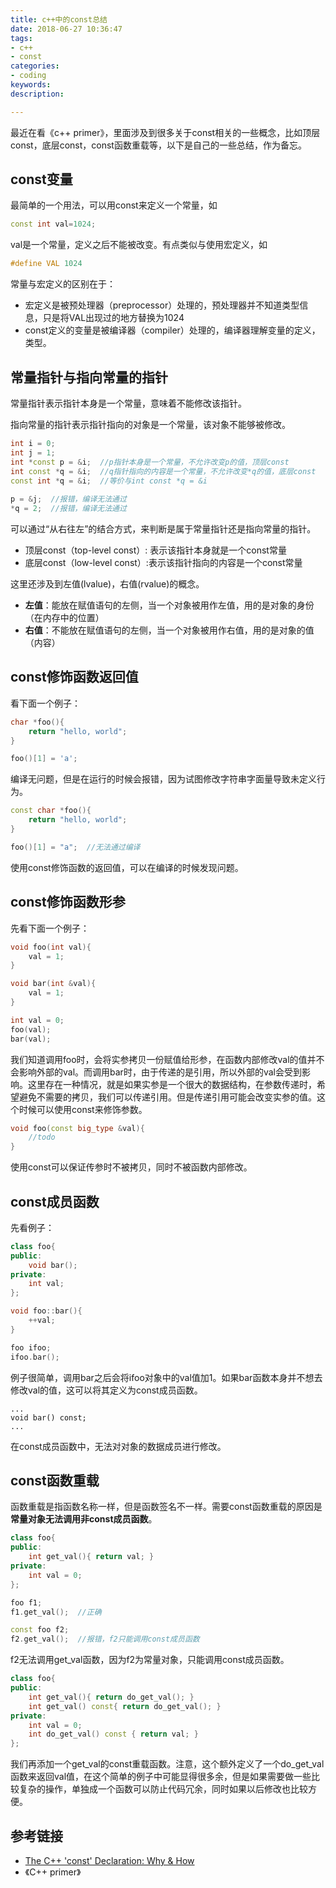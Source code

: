 ```yaml
---
title: c++中的const总结
date: 2018-06-27 10:36:47
tags:
- c++
- const
categories:
- coding
keywords:
description:

---
```




最近在看《c++ primer》，里面涉及到很多关于const相关的一些概念，比如顶层const，底层const，const函数重载等，以下是自己的一些总结，作为备忘。



<!--more-->

## const变量

最简单的一个用法，可以用const来定义一个常量，如

```c++
const int val=1024;
```



val是一个常量，定义之后不能被改变。有点类似与使用宏定义，如

```c++
#define VAL 1024
```



常量与宏定义的区别在于：

- 宏定义是被预处理器（preprocessor）处理的，预处理器并不知道类型信息，只是将VAL出现过的地方替换为1024
- const定义的变量是被编译器（compiler）处理的，编译器理解变量的定义，类型。

## 常量指针与指向常量的指针

常量指针表示指针本身是一个常量，意味着不能修改该指针。

指向常量的指针表示指针指向的对象是一个常量，该对象不能够被修改。

```c++
int i = 0;
int j = 1;
int *const p = &i;  //p指针本身是一个常量，不允许改变p的值，顶层const
int const *q = &i;  //q指针指向的内容是一个常量，不允许改变*q的值，底层const
const int *q = &i;  //等价与int const *q = &i
	
p = &j;  //报错，编译无法通过
*q = 2;  //报错，编译无法通过
```

可以通过“从右往左”的结合方式，来判断是属于常量指针还是指向常量的指针。

- 顶层const（top-level const）: 表示该指针本身就是一个const常量
- 底层const（low-level const）:表示该指针指向的内容是一个const常量 



这里还涉及到左值(lvalue)，右值(rvalue)的概念。

- **左值**：能放在赋值语句的左侧，当一个对象被用作左值，用的是对象的身份（在内存中的位置）
- **右值**：不能放在赋值语句的左侧，当一个对象被用作右值，用的是对象的值（内容）



## const修饰函数返回值

看下面一个例子：

```c++
char *foo(){
    return "hello, world";
}

foo()[1] = 'a';
```

编译无问题，但是在运行的时候会报错，因为试图修改字符串字面量导致未定义行为。

```c++
const char *foo(){
    return "hello, world";
}

foo()[1] = "a";  //无法通过编译
```

使用const修饰函数的返回值，可以在编译的时候发现问题。



## const修饰函数形参

先看下面一个例子：

```c++
void foo(int val){
    val = 1;
}

void bar(int &val){
    val = 1;
}

int val = 0;
foo(val);
bar(val);
```

我们知道调用foo时，会将实参拷贝一份赋值给形参，在函数内部修改val的值并不会影响外部的val。而调用bar时，由于传递的是引用，所以外部的val会受到影响。这里存在一种情况，就是如果实参是一个很大的数据结构，在参数传递时，希望避免不需要的拷贝，我们可以传递引用。但是传递引用可能会改变实参的值。这个时候可以使用const来修饰参数。

```c++
void foo(const big_type &val){
    //todo
}
```

使用const可以保证传参时不被拷贝，同时不被函数内部修改。



## const成员函数

先看例子：

```c++
class foo{
public:
    void bar();
private:
    int val;
};

void foo::bar(){
    ++val;
}

foo ifoo;
ifoo.bar();
```

例子很简单，调用bar之后会将ifoo对象中的val值加1。如果bar函数本身并不想去修改val的值，这可以将其定义为const成员函数。

```
...
void bar() const;
...
```

在const成员函数中，无法对对象的数据成员进行修改。



## const函数重载

函数重载是指函数名称一样，但是函数签名不一样。需要const函数重载的原因是**常量对象无法调用非const成员函数**。

```c++
class foo{
public:
	int get_val(){ return val; }
private:
	int val = 0;
};

foo f1;
f1.get_val();  //正确

const foo f2;
f2.get_val();  //报错，f2只能调用const成员函数
```

f2无法调用get_val函数，因为f2为常量对象，只能调用const成员函数。

```c++
class foo{
public:
	int get_val(){ return do_get_val(); }
	int get_val() const{ return do_get_val(); }
private:
	int val = 0;
	int do_get_val() const { return val; }
};
```

我们再添加一个get_val的const重载函数。注意，这个额外定义了一个do_get_val函数来返回val值，在这个简单的例子中可能显得很多余，但是如果需要做一些比较复杂的操作，单独成一个函数可以防止代码冗余，同时如果以后修改也比较方便。



## 参考链接

- [The C++ 'const' Declaration: Why & How](http://duramecho.com/ComputerInformation/WhyHowCppConst.html)
- 《C++ primer》